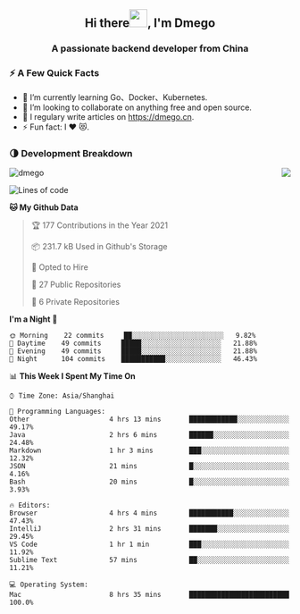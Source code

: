 <h2 align="center">Hi there<img src="https://cdn.jsdelivr.net/gh/dmego/images/img/Hi.gif" height="32" />, I'm Dmego </h2>
<h3 align="center">A passionate backend developer from China</h3>

### ⚡️ A Few Quick Facts

<ul>
    <li> 🌱 I’m currently learning Go、Docker、Kubernetes.</li>
    <li> 👯 I’m looking to collaborate on anything free and open source.</li>
    <li> 📝 I regulary write articles on <a href="https://dmego.cn">https://dmego.cn</a>.</li>
    <li> ⚡ Fun fact: I ❤️ 😻.</li>
</ul>

### 🌗 Development Breakdown

<img src="https://komarev.com/ghpvc/?username=dmego" alt="dmego" />

<img align="right" src="https://github-readme-stats.vercel.app/api?username=dmego&show_icons=true&icon_color=1573B3&hide_title=true&text_color=718096&bg_color=00000000&hide_border=true"/>

<!--START_SECTION:waka-->
![Lines of code](https://img.shields.io/badge/From%20Hello%20World%20I%27ve%20Written-228294%20lines%20of%20code-blue)

**🐱 My Github Data** 

> 🏆 177 Contributions in the Year 2021
 > 
> 📦 231.7 kB Used in Github's Storage 
 > 
> 💼 Opted to Hire
 > 
> 📜 27 Public Repositories 
 > 
> 🔑 6 Private Repositories  
 > 
**I'm a Night 🦉** 

```text
🌞 Morning    22 commits     ██░░░░░░░░░░░░░░░░░░░░░░░   9.82% 
🌆 Daytime    49 commits     █████░░░░░░░░░░░░░░░░░░░░   21.88% 
🌃 Evening    49 commits     █████░░░░░░░░░░░░░░░░░░░░   21.88% 
🌙 Night      104 commits    ███████████░░░░░░░░░░░░░░   46.43%

```


📊 **This Week I Spent My Time On** 

```text
⌚︎ Time Zone: Asia/Shanghai

💬 Programming Languages: 
Other                    4 hrs 13 mins       ████████████░░░░░░░░░░░░░   49.17% 
Java                     2 hrs 6 mins        ██████░░░░░░░░░░░░░░░░░░░   24.48% 
Markdown                 1 hr 3 mins         ███░░░░░░░░░░░░░░░░░░░░░░   12.32% 
JSON                     21 mins             █░░░░░░░░░░░░░░░░░░░░░░░░   4.16% 
Bash                     20 mins             █░░░░░░░░░░░░░░░░░░░░░░░░   3.93%

🔥 Editors: 
Browser                  4 hrs 4 mins        ███████████░░░░░░░░░░░░░░   47.43% 
IntelliJ                 2 hrs 31 mins       ███████░░░░░░░░░░░░░░░░░░   29.45% 
VS Code                  1 hr 1 min          ███░░░░░░░░░░░░░░░░░░░░░░   11.92% 
Sublime Text             57 mins             ██░░░░░░░░░░░░░░░░░░░░░░░   11.21%

💻 Operating System: 
Mac                      8 hrs 35 mins       █████████████████████████   100.0%

```


<!--END_SECTION:waka-->
